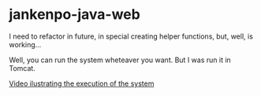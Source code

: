 # jankenpo-java-web

I need to refactor in future, in special creating helper functions, but, well, is working...

Well, you can run the system wheteaver you want. But I was run it in Tomcat.

[Video ilustrating the execution of the system](https://youtu.be/wCDNC2KUkc8)
